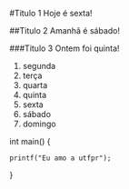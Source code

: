 #Titulo 1
Hoje é sexta!

##Titulo 2
Amanhã é sábado!

###Titulo 3
Ontem foi quinta!


1. segunda
2. terça
3. quarta
4. quinta
5. sexta
6. sábado
7. domingo


int main() {
```
printf("Eu amo a utfpr");
```
}
